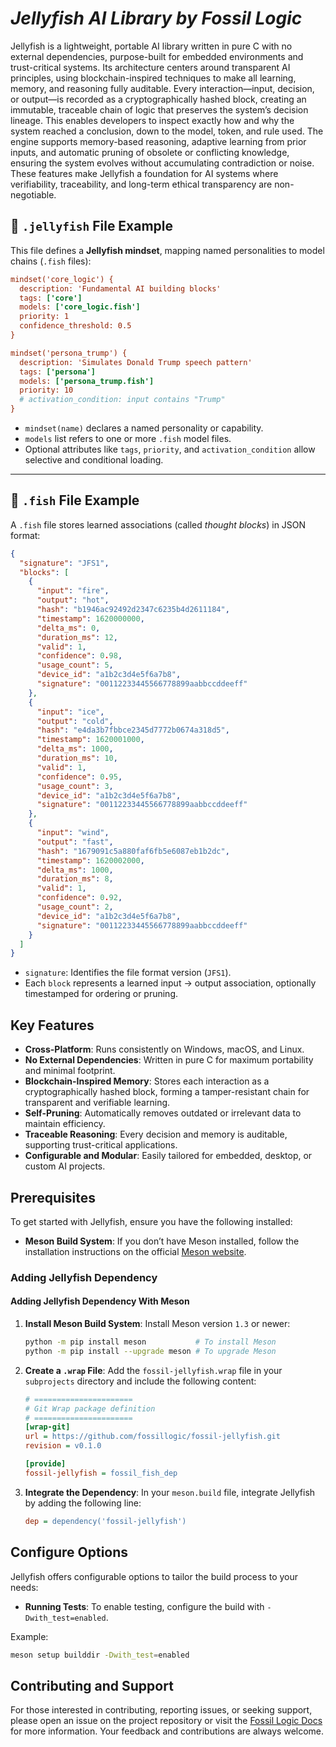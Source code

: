 # ***Jellyfish AI Library by Fossil Logic***

Jellyfish is a lightweight, portable AI library written in pure C with no external dependencies, purpose-built for embedded environments and trust-critical systems. Its architecture centers around transparent AI principles, using blockchain-inspired techniques to make all learning, memory, and reasoning fully auditable. Every interaction—input, decision, or output—is recorded as a cryptographically hashed block, creating an immutable, traceable chain of logic that preserves the system’s decision lineage. This enables developers to inspect exactly how and why the system reached a conclusion, down to the model, token, and rule used. The engine supports memory-based reasoning, adaptive learning from prior inputs, and automatic pruning of obsolete or conflicting knowledge, ensuring the system evolves without accumulating contradiction or noise. These features make Jellyfish a foundation for AI systems where verifiability, traceability, and long-term ethical transparency are non-negotiable.

## 🧠 `.jellyfish` File Example

This file defines a **Jellyfish mindset**, mapping named personalities to model chains (`.fish` files):

```ini
mindset('core_logic') {
  description: 'Fundamental AI building blocks'
  tags: ['core']
  models: ['core_logic.fish']
  priority: 1
  confidence_threshold: 0.5
}

mindset('persona_trump') {
  description: 'Simulates Donald Trump speech pattern'
  tags: ['persona']
  models: ['persona_trump.fish']
  priority: 10
  # activation_condition: input contains "Trump"
}
```

* `mindset(name)` declares a named personality or capability.
* `models` list refers to one or more `.fish` model files.
* Optional attributes like `tags`, `priority`, and `activation_condition` allow selective and conditional loading.

---

## 🧠 `.fish` File Example

A `.fish` file stores learned associations (called *thought blocks*) in JSON format:

```json
{
  "signature": "JFS1",
  "blocks": [
    {
      "input": "fire",
      "output": "hot",
      "hash": "b1946ac92492d2347c6235b4d2611184",
      "timestamp": 1620000000,
      "delta_ms": 0,
      "duration_ms": 12,
      "valid": 1,
      "confidence": 0.98,
      "usage_count": 5,
      "device_id": "a1b2c3d4e5f6a7b8",
      "signature": "00112233445566778899aabbccddeeff"
    },
    {
      "input": "ice",
      "output": "cold",
      "hash": "e4da3b7fbbce2345d7772b0674a318d5",
      "timestamp": 1620001000,
      "delta_ms": 1000,
      "duration_ms": 10,
      "valid": 1,
      "confidence": 0.95,
      "usage_count": 3,
      "device_id": "a1b2c3d4e5f6a7b8",
      "signature": "00112233445566778899aabbccddeeff"
    },
    {
      "input": "wind",
      "output": "fast",
      "hash": "1679091c5a880faf6fb5e6087eb1b2dc",
      "timestamp": 1620002000,
      "delta_ms": 1000,
      "duration_ms": 8,
      "valid": 1,
      "confidence": 0.92,
      "usage_count": 2,
      "device_id": "a1b2c3d4e5f6a7b8",
      "signature": "00112233445566778899aabbccddeeff"
    }
  ]
}
```

* `signature`: Identifies the file format version (`JFS1`).
* Each `block` represents a learned input → output association, optionally timestamped for ordering or pruning.

## Key Features

- **Cross-Platform**: Runs consistently on Windows, macOS, and Linux.
- **No External Dependencies**: Written in pure C for maximum portability and minimal footprint.
- **Blockchain-Inspired Memory**: Stores each interaction as a cryptographically hashed block, forming a tamper-resistant chain for transparent and verifiable learning.
- **Self-Pruning**: Automatically removes outdated or irrelevant data to maintain efficiency.
- **Traceable Reasoning**: Every decision and memory is auditable, supporting trust-critical applications.
- **Configurable and Modular**: Easily tailored for embedded, desktop, or custom AI projects.

## Prerequisites

To get started with Jellyfish, ensure you have the following installed:

- **Meson Build System**: If you don’t have Meson installed, follow the installation instructions on the official [Meson website](https://mesonbuild.com/Getting-meson.html).

### Adding Jellyfish Dependency

#### Adding Jellyfish Dependency With Meson

1. **Install Meson Build System**:
   Install Meson version `1.3` or newer:
   ```sh
   python -m pip install meson           # To install Meson
   python -m pip install --upgrade meson # To upgrade Meson
   ```

2. **Create a `.wrap` File**:
   Add the `fossil-jellyfish.wrap` file in your `subprojects` directory and include the following content:

   ```ini
   # ======================
   # Git Wrap package definition
   # ======================
   [wrap-git]
   url = https://github.com/fossillogic/fossil-jellyfish.git
   revision = v0.1.0

   [provide]
   fossil-jellyfish = fossil_fish_dep
   ```

3. **Integrate the Dependency**:
   In your `meson.build` file, integrate Jellyfish by adding the following line:
   ```ini
   dep = dependency('fossil-jellyfish')
   ```

## Configure Options

Jellyfish offers configurable options to tailor the build process to your needs:

- **Running Tests**: To enable testing, configure the build with `-Dwith_test=enabled`.

Example:

```sh
meson setup builddir -Dwith_test=enabled
```

## Contributing and Support

For those interested in contributing, reporting issues, or seeking support, please open an issue on the project repository or visit the [Fossil Logic Docs](https://fossillogic.com/docs) for more information. Your feedback and contributions are always welcome.

